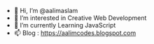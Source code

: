 - 👋 Hi, I’m @aalimaslam
- 👀 I’m interested in Creative Web Development
- 🌱 I’m currently Learning JavaScript
- 📫 Blog : https://aalimcodes.blogspot.com

<!---
aalimaslam/aalimaslam is a ✨ special ✨ repository because its `README.md` (this file) appears on your GitHub profile.
You can click the Preview link to take a look at your changes.
--->
